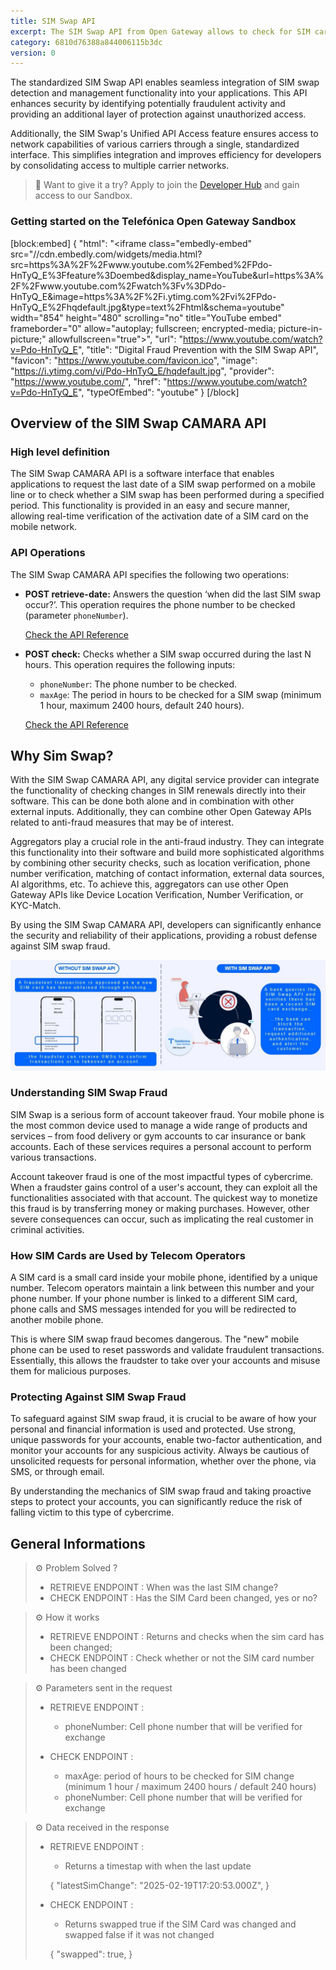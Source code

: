 ```yaml
---
title: SIM Swap API
excerpt: The SIM Swap API from Open Gateway allows to check for SIM card swaps for fraud prevention purposes
category: 6810d76388a844006115b3dc
version: 0
---
```


The standardized SIM Swap API enables seamless integration of SIM swap detection and management functionality into your applications. This API enhances security by identifying potentially fraudulent activity and providing an additional layer of protection against unauthorized access.

Additionally, the SIM Swap's Unified API Access feature ensures access to network capabilities of various carriers through a single, standardized interface. This simplifies integration and improves efficiency for developers by consolidating access to multiple carrier networks.

> 📘 Want to give it a try?
> Apply to join the [Developer Hub](https://opengateway.telefonica.com/en/developer-hub/join) and gain access to our Sandbox.

### Getting started on the Telefónica Open Gateway Sandbox
[block:embed]
{
  "html": "<iframe class=\"embedly-embed\" src=\"//cdn.embedly.com/widgets/media.html?src=https%3A%2F%2Fwww.youtube.com%2Fembed%2FPdo-HnTyQ_E%3Ffeature%3Doembed&display_name=YouTube&url=https%3A%2F%2Fwww.youtube.com%2Fwatch%3Fv%3DPdo-HnTyQ_E&image=https%3A%2F%2Fi.ytimg.com%2Fvi%2FPdo-HnTyQ_E%2Fhqdefault.jpg&type=text%2Fhtml&schema=youtube\" width=\"854\" height=\"480\" scrolling=\"no\" title=\"YouTube embed\" frameborder=\"0\" allow=\"autoplay; fullscreen; encrypted-media; picture-in-picture;\" allowfullscreen=\"true\"></iframe>",
  "url": "https://www.youtube.com/watch?v=Pdo-HnTyQ_E",
  "title": "Digital Fraud Prevention with the SIM Swap API",
  "favicon": "https://www.youtube.com/favicon.ico",
  "image": "https://i.ytimg.com/vi/Pdo-HnTyQ_E/hqdefault.jpg",
  "provider": "https://www.youtube.com/",
  "href": "https://www.youtube.com/watch?v=Pdo-HnTyQ_E",
  "typeOfEmbed": "youtube"
}
[/block]

## Overview of the SIM Swap CAMARA API

### High level definition

The SIM Swap CAMARA API is a software interface that enables applications to request the last date of a SIM swap performed on a mobile line or to check whether a SIM swap has been performed during a specified period. This functionality is provided in an easy and secure manner, allowing real-time verification of the activation date of a SIM card on the mobile network.

### API Operations

The SIM Swap CAMARA API specifies the following two operations:

- **POST retrieve-date:** Answers the question ‘when did the last SIM swap occur?’. This operation requires the phone number to be checked (parameter `phoneNumber`).

  [Check the API Reference](/reference/retrievesimswapdate)

- **POST check:** Checks whether a SIM swap occurred during the last N hours. This operation requires the following inputs:
  - `phoneNumber`: The phone number to be checked.
  - `maxAge`: The period in hours to be checked for a SIM swap (minimum 1 hour, maximum 2400 hours, default 240 hours).

  [Check the API Reference](/reference/checksimswap)

## Why Sim Swap?

With the SIM Swap CAMARA API, any digital service provider can integrate the functionality of checking changes in SIM renewals directly into their software. This can be done both alone and in combination with other external inputs. Additionally, they can combine other Open Gateway APIs related to anti-fraud measures that may be of interest.

Aggregators play a crucial role in the anti-fraud industry. They can integrate this functionality into their software and build more sophisticated algorithms by combining other security checks, such as location verification, phone number verification, matching of contact information, external data sources, AI algorithms, etc. To achieve this, aggregators can use other Open Gateway APIs like Device Location Verification, Number Verification, or KYC-Match.

By using the SIM Swap CAMARA API, developers can significantly enhance the security and reliability of their applications, providing a robust defense against SIM swap fraud.

![SIMSwap](https://github.com/Telefonica/opengateway-developers-website/raw/main/catalog/simswap/images/SIMSwap.png)

### Understanding SIM Swap Fraud

SIM Swap is a serious form of account takeover fraud. Your mobile phone is the most common device used to manage a wide range of products and services – from food delivery or gym accounts to car insurance or bank accounts. Each of these services requires a personal account to perform various transactions.

Account takeover fraud is one of the most impactful types of cybercrime. When a fraudster gains control of a user's account, they can exploit all the functionalities associated with that account. The quickest way to monetize this fraud is by transferring money or making purchases. However, other severe consequences can occur, such as implicating the real customer in criminal activities.

### How SIM Cards are Used by Telecom Operators

A SIM card is a small card inside your mobile phone, identified by a unique number. Telecom operators maintain a link between this number and your phone number. If your phone number is linked to a different SIM card, phone calls and SMS messages intended for you will be redirected to another mobile phone.

This is where SIM swap fraud becomes dangerous. The "new" mobile phone can be used to reset passwords and validate fraudulent transactions. Essentially, this allows the fraudster to take over your accounts and misuse them for malicious purposes.

### Protecting Against SIM Swap Fraud

To safeguard against SIM swap fraud, it is crucial to be aware of how your personal and financial information is used and protected. Use strong, unique passwords for your accounts, enable two-factor authentication, and monitor your accounts for any suspicious activity. Always be cautious of unsolicited requests for personal information, whether over the phone, via SMS, or through email.

By understanding the mechanics of SIM swap fraud and taking proactive steps to protect your accounts, you can significantly reduce the risk of falling victim to this type of cybercrime.


## General Informations

> ⚙️ Problem Solved ? 
>
> - RETRIEVE ENDPOINT : When was the last SIM change?
> - CHECK ENDPOINT : Has the SIM Card been changed, yes or no?


> ⚙️ How it works 
>
> - RETRIEVE ENDPOINT : Returns and checks when the sim card has been changed;
> - CHECK ENDPOINT : Check whether or not the SIM card number has been changed
> 


> ⚙️ Parameters sent in the request 
>
> - RETRIEVE ENDPOINT :
>   - phoneNumber: Cell phone number that will be verified for exchange
>    
> - CHECK ENDPOINT :
>   - maxAge: period of hours to be checked for SIM change (minimum 1 hour / maximum 2400 hours / default 240 hours)  
>   - phoneNumber: Cell phone number that will be verified for exchange
> 


> ⚙️ Data received in the response
> 
> - RETRIEVE ENDPOINT :
>   - Returns a timestap with when the last update
>
>   {
>      "latestSimChange": "2025-02-19T17:20:53.000Z",
>   }
>
> - CHECK ENDPOINT :
>
>   - Returns swapped true if the SIM Card was changed and swapped false if it was not changed 
>
>   {
>     "swapped": true,
>   }









